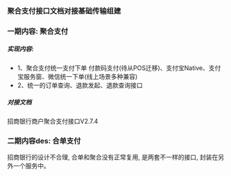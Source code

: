 ### 聚合支付接口文档对接基础传输组建

### 一期内容: 聚合支付
##### 实现内容: 
* 1、聚合支付统一支付下单 
    付款码支付(待从POS迁移)、支付宝Native、支付宝服务窗、微信统一下单(线上场景多种兼容)
* 2、统一的订单查询、退款发起、退款查询接口

##### 对接文档
招商银行商户聚合支付接口V2.7.4

### 二期内容des: 合单支付
招商银行的设计不合理, 合单和聚合没有正常复用, 是两套不一样的接口, 封装在另外一个服务中。
